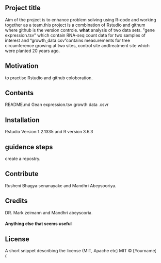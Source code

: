 ## Project title
Aim of the project is to enhance problem solving using R-code and working together as a team.this project is a combination of Rstudio and githum where github is the version controle. **what** analysis of two data sets. "gene expression.tsv" which contain RNA-seq count data for two samples of interest and “growth_data.csv”contains measurements for tree circumference growing at two sites, control site andtreatment site which were planted 20 years ago.
## Motivation
to practise Rstudio and github coloboration.

## Contents
README.md
Gean expression.tsv
growth data .csvr
## Installation
Rstudio Version 1.2.1335 and R version 3.6.3
## guidence steps
create a repostry.

## Contribute
Rusheni Bhagya senanayake and Mandhri Abeysooriya.
## Credits
DR. Mark zeimann and Mandhri abeysooria.
#### Anything else that seems useful
## License
A short snippet describing the license (MIT, Apache etc)
MIT © [Yourname](


